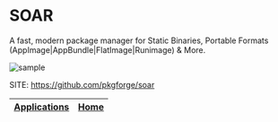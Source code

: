 # SOAR

 A fast, modern package manager for Static Binaries, Portable Formats (AppImage|AppBundle|FlatImage|Runimage) & More.

 ![sample](https://camo.githubusercontent.com/2ccca7c007a4654aa5a68159a6993bd1cc7b3582f3a173db9a864fdbc544d146/68747470733a2f2f736f61722e706b67666f7267652e6465762f6769663f76657273696f6e3d76302e352e37)

 SITE: https://github.com/pkgforge/soar

 | [Applications](https://portable-linux-apps.github.io/apps.html) | [Home](https://portable-linux-apps.github.io)
 | --- | --- |
